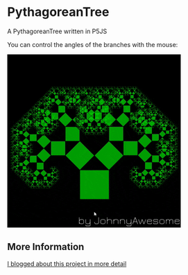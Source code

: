 # PythagoreanTree
A PythagoreanTree written in P5JS

You can control the angles of the branches with the mouse:

![PythagoreanTree](https://github.com/johnnyawesome/PythagoreanTree/blob/master/PythagoreanTree/DemoImages/PythagoreanTree.gif)

## More Information

[I blogged about this project in more detail](https://breaksome.tech/coding-a-pythagorean-tree-in-p5js/)
